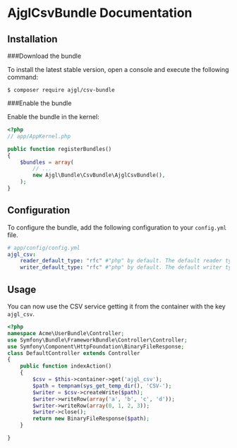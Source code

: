 AjglCsvBundle Documentation
===========================


Installation
------------

###Download the bundle

To install the latest stable version, open a console and execute the following command:
```
$ composer require ajgl/csv-bundle
```

###Enable the bundle

Enable the bundle in the kernel:

``` php
<?php
// app/AppKernel.php

public function registerBundles()
{
    $bundles = array(
        // ...
        new Ajgl\Bundle\CsvBundle\AjglCsvBundle(),
    );
}
```


Configuration
-------------

To configure the bundle, add the following configuration to your `config.yml`
file.

``` yaml
# app/config/config.yml
ajgl_csv:
    reader_default_type: "rfc" #"php" by default. The default reader type.
    writer_default_type: "rfc" #"php" by default. The default writer type.
```


Usage
-----

You can now use the CSV service getting it from the container with the key `ajgl_csv`.

```php
<?php
namespace Acme\UserBundle\Controller;
use Symfony\Bundle\FrameworkBundle\Controller\Controller;
use Symfony\Component\HttpFoundation\BinaryFileResponse;
class DefaultController extends Controller
{
    public function indexAction()
    {
        $csv = $this->container->get('ajgl_csv');
        $path = tempnam(sys_get_temp_dir(), 'CSV-');
        $writer = $csv->createWrite($path);
        $writer->writeRow(array('a', 'b', 'c', 'd'));
        $writer->writeRow(array(0, 1, 2, 3));
        $writer->close();
        return new BinaryFileResponse($path);
    }

}

```
